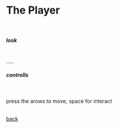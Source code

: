 <h1>The Player</h1><br>
<h5>look</h5> <br>
.....<br>
<h5>controlls</h5><br>
<p>press the arows to move, space for interact</p>
<br><a href="https://badgeminer2dev.github.io/dungon-crawler-game/">back</a>
